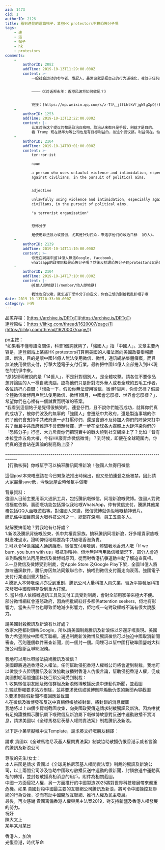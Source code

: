 ```yaml
---
aid: 1473
cid: 1
authorID: 2126
title: 看到連登的這篇帖子，某些HK protestors不算恐怖分子嗎
tags:
    - 連
    - 這
    - 帖子
    - hk
    - protestors
comments:
    -
        authorID: 2082
        addTime: 2019-10-13T11:29:00.000Z
        content: >-
            一般社会运动的参与者、发起人，最常见就是把自己的行为道德化，凌驾于任何的司法和制度之上。要求保护自己的时候，就说司法很重要；要去破坏法律的时候，司法就不重要。


            ————《《对话郑永年：香港风波将如何收尾？》


            链接：[https://mp.weixin.qq.com/s/z-T4\_jlfLhtkVfjgWlgXpQ](https://mp.weixin.qq.com/s/z-T4_jlfLhtkVfjgWlgXpQ)
    -
        authorID: 1253
        addTime: 2019-10-13T12:22:00.000Z
        content: |-
            认真对待这个提议的都是政治白痴吧，政治从来都只是手段，利益才是目的。  
            看 Trump 现在搞华为等公司也是有目标利益的，按这个提议搞，利益何在，怕不是真的一拍两散。
    -
        authorID: 2104
        addTime: 2019-10-14T03:01:00.000Z
        content: >-
            ter·ror·ist  

            noun  

            a person who uses unlawful violence and intimidation, especially
            against civilians, in the pursuit of political aims.


            adjective  

            unlawfully using violence and intimidation, especially against
            civilians, in the pursuit of political aims.  

            "a terrorist organization"


            恐怖分子  

            是使用非法暴力或威慑，尤其是针对民众，来追求他们的政治目标 （的人）。
    -
        authorID: 2139
        addTime: 2019-10-14T11:10:00.000Z
        content: >-
            你是在說讓中國14億人無法Google, facebook,
            whatsapp的政權同樣是恐怖分子嗎？然後反抗這恐怖分子的protestors又是恐怖分子嗎？？這樣的世界滿恐怖呢～親
    -
        authorID: 2104
        addTime: 2019-10-14T17:10:00.000Z
        content: |-
            @[他人即地獄](/member/他人即地獄)

            我谁也没说嗷，就复述下恐怖分子的定义，你自己想的别给我乱扣帽子嗷
date: 2019-10-13T10:33:00.000Z
category: 问答
---
```


品蔥存檔：[https://archive.is/DPTgT](https://archive.is/DPTgT)  
連登原帖：[https://lihkg.com/thread/1620007/page/1](https://lihkg.com/thread/1620007/page/1)

po主按：  
\*如果看不懂粵語沒關係，科普1個詞就夠了，「強國人」指「中國人」。文章主要內容是，連登網站上某些HK protestors打算用美國的人權法案向美國政要舉報騰訊、新浪，目的是讓中國14億人無法使用微信、微博，通訊網絡集體癱瘓，而且無法使用微信支付，打擊大陸電子支付行業，最終把中國14億人全部捲入到HK現在的抗爭中來。  
\*原帖裡明確說的是「14億人」，不是針對個別人，是全體攻擊。請各位不要像品蔥評論區的人一樣自我洗腦，認為他們只是針對海外華人或者全球的五毛工作者。各位請捫心自問：「想象一下，假設你無法使用微信、微博1個月，你會怎樣？假設全體微信微博用戶無法使用微信、微博1個月，中國會怎麼樣、世界會怎麼樣？」，希望你們在心裡有一個誠實而明確的答案。  
\*我看到這個帖子是覺得很搞笑的。連登仔們，且不說你們能否成功，就算你們真的成功了，被你們波及的無辜的「強國人」會遷怒中共政府，還是製造事端的你們？他們會支持中共政府進一步打壓你們、還是會迫不及待加入你們的陣營來打中共？而且中共政府難道不會借題發揮，進一步在全球各大媒體上大肆渲染你們的「恐怖分子」行徑、大力斥責你們把現實中的戰火燒到社交網絡上了？比如「昔有本拉登炸五角大樓，今有HK廢青炸微信微博」？到時候，即便在全球範圍內，你們真的還會站在輿論的制高點上麼？

\------------------------------------------------------------------------------------  
【行動核彈】你嘅幫手可以搞冧騰訊同埋新浪！強國人無得用微信

這個post本來唔應該在今日緊急法推出時候出，但又恐怕連登之後被禁，因此請大家盡量save低，今晚返屋企時候幫手做嘢

背景資料：  
強國人目前主要用兩大通訊工具，包括騰訊嘅微信，同埋新浪嘅微博。強國人對微信極度依賴，裏面嘅功能包括類似我地嘅WhatsApp，仲有微信支付。騰訊其他業務包括QQ入面嘅遊戲等。對強國人來講，微信微博就係佢地嘅精神鴉片。  
騰訊係中國目前最大嘅科技公司之一，總部在深圳，員工五萬多人。

點解要搞佢地？對我地有乜好處？  
1.新浪及騰訊背後嘅股東，係中共權貴家族。搞冧騰訊同埋新浪，好多權貴家族嘅財產凍過水。證明俾佢地睇要為中共破壞香港負責。  
2.可以令14億強國人通訊癱瘓，微信支付用唔到，體驗我地香港人嘅「If we burn, you burn with us」嘅抗爭精神。佢地無得再用微信嘅情況下，部分人會追查到點解無法再用微信及微博嘅原因，從而對香港抗爭運動主動了解追查真相。  
3.一旦微信及微博受到制裁，從Apple Store 及Google Play下架，全國14億人將無咗通訊軟件，騰訊亦因無法同銀聯合作，搞唔到微信支付而走向衰落。強國電子支付行業遇到重大挫折。  
4.騰訊大本營嘅深圳亦受到重創，騰訊公司大量科技人員失業，習近平靠發展科技來發嘅中國復興夢受到重大打擊。  
5\. 當14億人依賴嘅通訊工具及支付工具受到制裁，會對全部用家帶來極大不便。部分微博網紅會遷怒政府，因為呢批網紅好多都係attention seekers，佢地有影響力，當失去平台也導致佢地減少影響力，佢地嘅一句對政權嘅不滿有很大說服力。

請美國封殺騰訊及新浪有乜好處？  
依家大陸都封鎖咗Google，所以請美國制裁騰訊及新浪係以牙還牙嘅表現。美國致力希望開放中國嘅互聯網，通過制裁新浪微博及騰訊微信可以強迫中國取消新聞審查，否則邊個軟件審查新聞，開一個封一個。同埋可以幫中國打破準國營嘅大科技公司壟斷互聯網服務。

我地可以用乜嘢辦法搞鳩騰訊及微信？  
美國即將通過香港及人權法。任何幫助侵犯香港人權嘅公司將會遭到制裁。我地可以做幾步去證明騰訊及新浪協助散播對香港人仇恨言論，幫助侵犯香港人權，促成美國對呢兩間強國科技巨頭公司受到制裁：  
1\. 收集微信朋友圈及微信群組及新浪微博散播反送中運動假新聞，並截圖  
2.嘗試舉報要求站方刪除，並將要求微信或微博刪除煽動仇恨的新聞內容截圖  
3.要求刪除假新聞不獲回應並截圖  
4.在微信及微博發布反送中真相但帳號被封鎖，將封鎖的消息截圖  
我地將以上四個步驟嘅截圖收集，向美國政要傳送請求制裁騰訊及新浪。因為咁就有足夠證據顯示騰訊屬下嘅微信及新浪屬下嘅微博故意對反送中運動散播不實消息，請求美國以《全球馬格尼茨基人權問責法案》制裁騰訊及新浪。

以下是小弟草擬嘅中文Template，請求英文好嘅朋友翻譯：

請求 貴國以《全球馬格尼茨基人權問責法案》制裁協助散播仇恨香港示威者言論的騰訊及新浪公司

尊敬的先生/女士：  
本人來函是請求 貴國以《全球馬格尼茨基人權問責法案》制裁的騰訊及新浪公司，以上兩間公司涉及協助中國政府散播反送中運動的假新聞，封鎖放送中運動真相的傳播，並封殺散播真相消息的用戶。附件為相關截圖。  
中國一方面侵犯人權，另一方面推行的中國製造2025將對世界科技發展帶來嚴重危機。如果 貴國封殺中國最主要的互聯網公司騰訊及新浪，將可令中國操控互聯網的行為受挫，從而有助中國開放互聯網、推行人權及民主發展。  
最後，再次感謝 貴國籌備香港人權與民主法案2019，對支持新疆及香港人權發展的努力。  
祝好  
陳大文上  
某年某月某日

香港人，加油  
光復香港，時代革命
